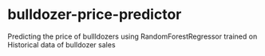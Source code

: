 # bulldozer-price-predictor
Predicting the price of bullldozers using RandomForestRegressor trained on Historical data of bulldozer sales
